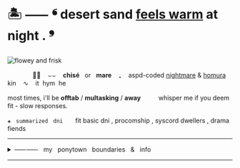 # 🏝 ⸺ ❛ desert sand [feels warm](https://www.youtube.com/watch?v=zNd4apsr3WE) at night . ❜
![flowey and frisk](https://i.postimg.cc/L8Bhsfw5/68747470733a2f2f692e706f7374696d672e63632f5871643337576d362f696d6167652d323032342d30332d32312d323330.png)

　　　　🐝🌿 ‎ ‎ ‎ ⌣⌣ ‎ ‎ ‎ **chisé** ‎ ‎ ‎or ‎ ‎ **‎mare** ‎ ‎ ‎ ₊ ‎ ‎ ‎ aspd-coded [nightmare](https://undertale-au-fanon.fandom.com/wiki/Dreamtale/Corrupted!Nightmare) & [homura](https://madoka.fandom.com/wiki/Homura_Akemi) kin ‎ ‎ ‎ ∿ ‎ ‎ ‎ it‎ ‎ hym‎ ‎ he

most times, i'll be **offtab** / **multasking** / **away** 　‎  　‎ whisper me if you deem fit - slow responses.

`✚　summarized　dni`　　fit basic dni , procomship , syscord dwellers , drama fiends


***
<details>

<summary>⸺⸺‎ ‎ ‎ my‎ ‎ ‎ ponytown‎ ‎ ‎ boundaries‎ ‎ ‎ &‎ ‎ ‎ info</summary>
 
 
#### 'm always at the utdr + au area‎ ‎ ‎- ‎ either alone, or w/ friends.

if i don't know you, don't cuddle or hide behind me - it gets awkward, and i'll just move away. as long as i know *of* you, you're fine to sit to next me.

don't copy, upload or take heavy inspo off my skins. i'll just perma-hide you if i believe you did. on the otherhand, compliments & crowns r heavily appreciated.

i have udd, autism + suspected aspd. all of these affect the way i behave - i try to regulate myself, so excuse me if you witness any outbursts / depersonalization i've had. 

i rarely use tonetags & don't quite need them myself, so just tell me if you need them constantly and i'll try my best.

irls / da's & tt havers - i ask to int sparingly. i'll respect your boundaries & such 'cause 'm not an asshole, but just know i won't be feeding into your unhealthy delusions.

**underlust** / **mst** / **leviathantale** & the such skins ***do not interact***. keep your fetish shit away from me - i don't care how pissy you get over it.

</details>

***
